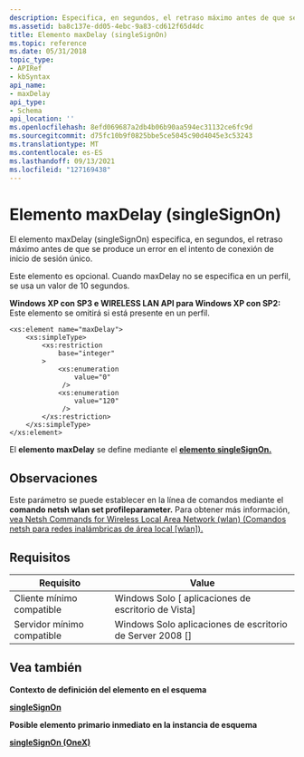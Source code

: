```yaml
---
description: Especifica, en segundos, el retraso máximo antes de que se produce un error en el intento de conexión de inicio de sesión único.
ms.assetid: ba8c137e-dd05-4ebc-9a83-cd612f65d4dc
title: Elemento maxDelay (singleSignOn)
ms.topic: reference
ms.date: 05/31/2018
topic_type:
- APIRef
- kbSyntax
api_name:
- maxDelay
api_type:
- Schema
api_location: ''
ms.openlocfilehash: 8efd069687a2db4b06b90aa594ec31132ce6fc9d
ms.sourcegitcommit: d75fc10b9f0825bbe5ce5045c90d4045e3c53243
ms.translationtype: MT
ms.contentlocale: es-ES
ms.lasthandoff: 09/13/2021
ms.locfileid: "127169438"
---
```

# <a name="maxdelay-singlesignon-element"></a>Elemento maxDelay (singleSignOn)

El elemento maxDelay (singleSignOn) especifica, en segundos, el retraso máximo antes de que se produce un error en el intento de conexión de inicio de sesión único.

Este elemento es opcional. Cuando maxDelay no se especifica en un perfil, se usa un valor de 10 segundos.

**Windows XP con SP3 e WIRELESS LAN API para Windows XP con SP2:** Este elemento se omitirá si está presente en un perfil.

``` syntax
<xs:element name="maxDelay">
    <xs:simpleType>
        <xs:restriction
            base="integer"
        >
            <xs:enumeration
                value="0"
             />
            <xs:enumeration
                value="120"
             />
        </xs:restriction>
    </xs:simpleType>
</xs:element>
```

El **elemento maxDelay** se define mediante el [**elemento singleSignOn.**](onexschema-singlesignon-onex-element.md)

## <a name="remarks"></a>Observaciones

Este parámetro se puede establecer en la línea de comandos mediante el **comando netsh wlan set profileparameter.** Para obtener más información, [vea Netsh Commands for Wireless Local Area Network (wlan) (Comandos netsh para redes inalámbricas de área local [wlan]).](/previous-versions/windows/it-pro/windows-server-2008-R2-and-2008/cc755301(v=ws.10))

## <a name="requirements"></a>Requisitos



| Requisito | Value |
|-------------------------------------|------------------------------------------------------|
| Cliente mínimo compatible<br/> | Windows Solo \[ aplicaciones de escritorio de Vista\]<br/>       |
| Servidor mínimo compatible<br/> | Windows Solo aplicaciones de escritorio de Server 2008 \[\]<br/> |



## <a name="see-also"></a>Vea también

<dl> <dt>

**Contexto de definición del elemento en el esquema**
</dt> <dt>

[**singleSignOn**](onexschema-singlesignon-onex-element.md)
</dt> <dt>

**Posible elemento primario inmediato en la instancia de esquema**
</dt> <dt>

[**singleSignOn (OneX)**](onexschema-singlesignon-onex-element.md)
</dt> </dl>

 

 
